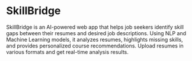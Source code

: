 # SkillBridge
SkillBridge is an AI-powered web app that helps job seekers identify skill gaps between their resumes and desired job descriptions. Using NLP and Machine Learning models, it analyzes resumes, highlights missing skills, and provides personalized course recommendations. Upload resumes in various formats and get real-time analysis results.
